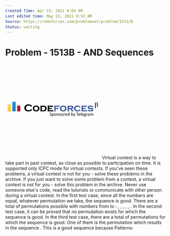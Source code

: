 ```yaml
---
Created Time: Apr 15, 2021 8:04 AM
Last edited time: May 23, 2021 8:53 AM
Source: https://codeforces.com/problemset/problem/1513/B
Status: waiting
---
```


# Problem - 1513B - AND Sequences

![codeforces-telegram-square.png](Problem%20-%201513B%20-%20AND%20Sequences%20685abbdf3f1c42b3bae3ea3cd24e7a47/codeforces-telegram-square.png)
Virtual contest is a way to take part in past contest, as close as possible to participation on time. It is supported only ICPC mode for virtual contests. If you've seen these problems, a virtual contest is not for you - solve these problems in the archive. If you just want to solve some problem from a contest, a virtual contest is not for you - solve this problem in the archive. Never use someone else's code, read the tutorials or communicate with other person during a virtual contest.
In the first test case, since all the numbers are equal, whatever permutation we take, the sequence is good. There are a total of  permutations possible with numbers from  to : , , , , , .
In the second test case, it can be proved that no permutation exists for which the sequence is good.
In the third test case, there are a total of  permutations for which the sequence is good. One of them is the permutation  which results in the sequence . This is a good sequence because
Patterns: 